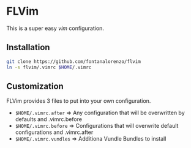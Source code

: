 # FLVim
This is a super easy *vim* configuration. 

## Installation
```bash
git clone https://github.com/fontanalorenzo/flvim
ln -s flvim/.vimrc $HOME/.vimrc
```

## Customization
FLVim provides 3 files to put into your own configuration.
- ```$HOME/.vimrc.after```    => Any configuration that will be overwritten by defaults and .vimrc.before
- ```$HOME/.vimrc.before```   => Configurations that will overwrite default configurations and .vimrc.after
- ```$HOME/.vimrc.vundles```  => Additiona Vundle Bundles to install 
